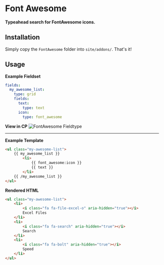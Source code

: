 # Font Awesome

**Typeahead search for FontAwesome icons.**

## Installation

Simply copy the `FontAwesome` folder into `site/addons/`. That's it!

## Usage

**Example Fieldset**
```yaml
fields:
  my_awesome_list:
    type: grid
    fields:
      text:
        type: text
      icon:
        type: font_awesome
```

**View in CP**
![FontAwesome Fieldtype](https://user-images.githubusercontent.com/5065331/27541164-311fbc54-5a83-11e7-9919-ff96de9aa3c4.gif)


---

**Example Template**
```html
<ul class="my-awesome-list">
    {{ my_awesome_list }}
        <li>
            {{ font_awesome:icon }}
            {{ text }}
        </li>
    {{ /my_awesome_list }}
</ul>
```

**Rendered HTML**

```html
<ul class="my-awesome-list">
    <li>
        <i class="fa fa-file-excel-o" aria-hidden="true"></i>
        Excel Files
    </li>
    <li>
        <i class="fa fa-search" aria-hidden="true"></i>
        Search
    </li>
    <li>
        <i class="fa fa-bolt" aria-hidden="true"></i>
        Speed
    </li>
</ul>
```
